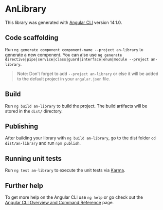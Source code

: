 # AnLibrary

This library was generated with [Angular CLI](https://github.com/angular/angular-cli) version 14.1.0.

## Code scaffolding

Run `ng generate component component-name --project an-library` to generate a new component. You can also use `ng generate directive|pipe|service|class|guard|interface|enum|module --project an-library`.
> Note: Don't forget to add `--project an-library` or else it will be added to the default project in your `angular.json` file. 

## Build

Run `ng build an-library` to build the project. The build artifacts will be stored in the `dist/` directory.

## Publishing

After building your library with `ng build an-library`, go to the dist folder `cd dist/an-library` and run `npm publish`.

## Running unit tests

Run `ng test an-library` to execute the unit tests via [Karma](https://karma-runner.github.io).

## Further help

To get more help on the Angular CLI use `ng help` or go check out the [Angular CLI Overview and Command Reference](https://angular.io/cli) page.
